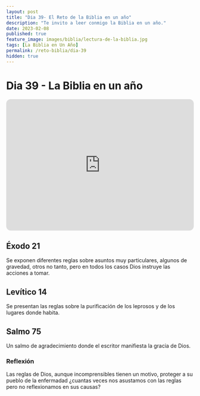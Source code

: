 ```yaml
---
layout: post
title: "Dia 39- El Reto de la Biblia en un año"
description: "Te invito a leer conmigo la Biblia en un año."
date: 2023-02-08
published: true
feature_image: images/biblia/lectura-de-la-biblia.jpg
tags: [La Biblia en Un Año]
permalink: /reto-biblia/dia-39
hidden: true
---
```


# Dia 39 - La Biblia en un año
<iframe style="border-radius:12px" src="https://open.spotify.com/embed/episode/3hhyoRiljPfY2Ed8FDnwAa?utm_source=generator" width="100%" height="352" frameBorder="0" allowfullscreen="" allow="autoplay; clipboard-write; encrypted-media; fullscreen; picture-in-picture" loading="lazy"></iframe>

## Éxodo 21
Se exponen diferentes reglas sobre asuntos muy particulares, algunos de gravedad, otros no tanto, pero en todos los casos Dios instruye las acciones a tomar.

## Levítico 14
Se presentan las reglas sobre la purificación de los leprosos y de los lugares donde habita.

## Salmo 75
Un salmo de agradecimiento donde el escritor manifiesta la gracia de Dios.

### Reflexión
Las reglas de Dios, aunque incomprensibles tienen un motivo, proteger a su pueblo de la enfermadad ¿cuantas veces nos asustamos con las reglas pero no reflexionamos en sus causas?






